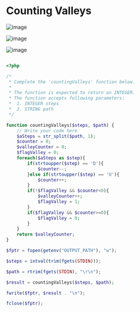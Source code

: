 # Counting Valleys

![image](https://user-images.githubusercontent.com/23621801/185029564-ae5a8c5d-0a96-41e3-bfc8-c21856d8b34d.png)


![image](https://user-images.githubusercontent.com/23621801/185029614-d6e32568-0fa6-49ec-81e3-1e9dd9b8f60e.png)

![image](https://user-images.githubusercontent.com/23621801/185029654-d4baa49a-6794-42e1-b783-41e6d63c0ec2.png)


```php

<?php

/*
 * Complete the 'countingValleys' function below.
 *
 * The function is expected to return an INTEGER.
 * The function accepts following parameters:
 *  1. INTEGER steps
 *  2. STRING path
 */

function countingValleys($steps, $path) {
    // Write your code here
    $aSteps = str_split($path, 1);
    $counter = 0;
    $valleyCounter = 0;
    $flagValley = 0;
    foreach($aSteps as $step){
        if(strtoupper($step) == 'D'){
            $counter--;
        }else if(strtoupper($step) == 'U'){
            $counter++;
        }
        if(!$flagValley && $counter<0){
            $valleyCounter++;
            $flagValley = 1;
        }
        if($flagValley && $counter>=0){
            $flagValley = 0;
        }
    }
    return $valleyCounter;
}

$fptr = fopen(getenv("OUTPUT_PATH"), "w");

$steps = intval(trim(fgets(STDIN)));

$path = rtrim(fgets(STDIN), "\r\n");

$result = countingValleys($steps, $path);

fwrite($fptr, $result . "\n");

fclose($fptr);


```
